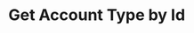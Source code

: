 # Get Account Type by Id

<api-endpoint openapi-path="../../Writerside/openapi.yaml" method="GET" endpoint="/api/v1/accounts/types/{id}"/>

